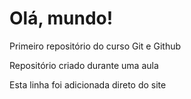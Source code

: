 # Olá, mundo!

 Primeiro repositório do curso Git e Github

 Repositório criado durante uma aula
 
 Esta linha foi adicionada direto do site

